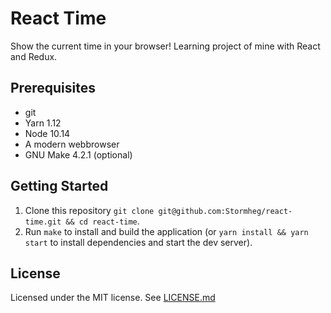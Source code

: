 # React Time

Show the current time in your browser! Learning project of mine with React and Redux.

## Prerequisites
- git
- Yarn 1.12
- Node 10.14
- A modern webbrowser
- GNU Make 4.2.1 (optional)

## Getting Started
1. Clone this repository `git clone git@github.com:Stormheg/react-time.git && cd react-time`.
2. Run `make` to install and build the application (or `yarn install && yarn start` to install dependencies and start the dev server).

## License
Licensed under the MIT license. See [LICENSE.md](LICENSE.md)